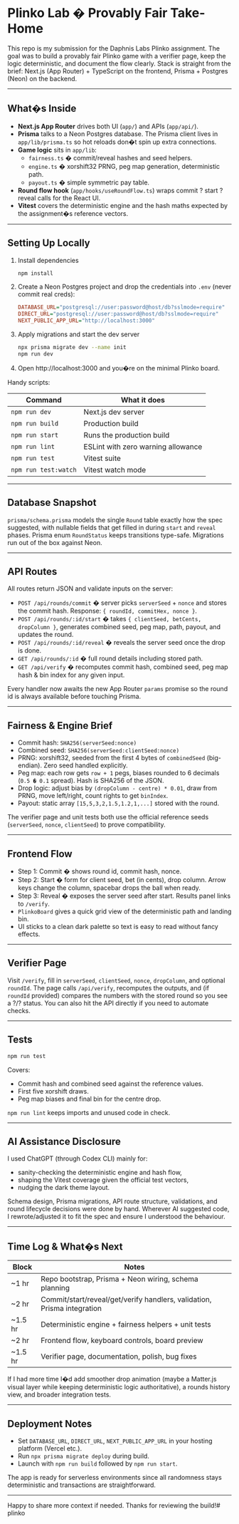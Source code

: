 # Plinko Lab � Provably Fair Take-Home

This repo is my submission for the Daphnis Labs Plinko assignment. The goal was to build a provably fair Plinko game with a verifier page, keep the logic deterministic, and document the flow clearly. Stack is straight from the brief: Next.js (App Router) + TypeScript on the frontend, Prisma + Postgres (Neon) on the backend.

---

## What�s Inside

- **Next.js App Router** drives both UI (`app/`) and APIs (`app/api/`).
- **Prisma** talks to a Neon Postgres database. The Prisma client lives in `app/lib/prisma.ts` so hot reloads don�t spin up extra connections.
- **Game logic** sits in `app/lib`:
  - `fairness.ts` � commit/reveal hashes and seed helpers.
  - `engine.ts` � xorshift32 PRNG, peg map generation, deterministic path.
  - `payout.ts` � simple symmetric pay table.
- **Round flow hook** (`app/hooks/useRoundFlow.ts`) wraps commit ? start ? reveal calls for the React UI.
- **Vitest** covers the deterministic engine and the hash maths expected by the assignment�s reference vectors.

---

## Setting Up   Locally

1. Install dependencies
   ```bash
   npm install
   ```
2. Create a Neon Postgres project and drop the credentials into `.env` (never commit real creds):
   ```ini
   DATABASE_URL="postgresql://user:password@host/db?sslmode=require"
   DIRECT_URL="postgresql://user:password@host/db?sslmode=require"
   NEXT_PUBLIC_APP_URL="http://localhost:3000"
   ```
3. Apply migrations and start the dev server
   ```bash
   npx prisma migrate dev --name init
   npm run dev
   ```
4. Open http://localhost:3000 and you�re on the minimal Plinko board.

Handy scripts:

| Command | What it does |
| ------- | ------------- |
| `npm run dev` | Next.js dev server |
| `npm run build` | Production build |
| `npm run start` | Runs the production build |
| `npm run lint` | ESLint with zero warning allowance |
| `npm run test` | Vitest suite |
| `npm run test:watch` | Vitest watch mode |

---

## Database Snapshot

`prisma/schema.prisma` models the single `Round` table exactly how the spec suggested, with nullable fields that get filled in during `start` and `reveal` phases. Prisma enum `RoundStatus` keeps transitions type-safe. Migrations run out of the box against Neon.

---

## API Routes

All routes return JSON and validate inputs on the server:

- `POST /api/rounds/commit` � server picks `serverSeed` + `nonce` and stores the commit hash. Response: `{ roundId, commitHex, nonce }`.
- `POST /api/rounds/:id/start` � takes `{ clientSeed, betCents, dropColumn }`, generates combined seed, peg map, path, payout, and updates the round.
- `POST /api/rounds/:id/reveal` � reveals the server seed once the drop is done.
- `GET /api/rounds/:id` � full round details including stored path.
- `GET /api/verify` � recomputes commit hash, combined seed, peg map hash & bin index for any given input.

Every handler now awaits the new App Router `params` promise so the round id is always available before touching Prisma.

---

## Fairness & Engine Brief

- Commit hash: `SHA256(serverSeed:nonce)`
- Combined seed: `SHA256(serverSeed:clientSeed:nonce)`
- PRNG: xorshift32, seeded from the first 4 bytes of `combinedSeed` (big-endian). Zero seed handled explicitly.
- Peg map: each row gets `row + 1` pegs, biases rounded to 6 decimals (`0.5 � 0.1` spread). Hash is SHA256 of the JSON.
- Drop logic: adjust bias by `(dropColumn - centre) * 0.01`, draw from PRNG, move left/right, count rights to get `binIndex`.
- Payout: static array `[15,5,3,2,1.5,1.2,1,...]` stored with the round.

The verifier page and unit tests both use the official reference seeds (`serverSeed`, `nonce`, `clientSeed`) to prove compatibility.

---

## Frontend Flow

- Step 1: Commit � shows round id, commit hash, nonce.
- Step 2: Start � form for client seed, bet (in cents), drop column. Arrow keys change the column, spacebar drops the ball when ready.
- Step 3: Reveal � exposes the server seed after start. Results panel links to `/verify`.
- `PlinkoBoard` gives a quick grid view of the deterministic path and landing bin.
- UI sticks to a clean dark palette so text is easy to read without fancy effects.

---

## Verifier Page

Visit `/verify`, fill in `serverSeed`, `clientSeed`, `nonce`, `dropColumn`, and optional `roundId`. The page calls `/api/verify`, recomputes the outputs, and (if `roundId` provided) compares the numbers with the stored round so you see a ?/? status. You can also hit the API directly if you need to automate checks.

---

## Tests

```bash
npm run test
```

Covers:
- Commit hash and combined seed against the reference values.
- First five xorshift draws.
- Peg map biases and final bin for the centre drop.

`npm run lint` keeps imports and unused code in check.

---

## AI Assistance Disclosure

I used ChatGPT (through Codex CLI) mainly for:
- sanity-checking the deterministic engine and hash flow,
- shaping the Vitest coverage given the official test vectors,
- nudging the dark theme layout.

Schema design, Prisma migrations, API route structure, validations, and round lifecycle decisions were done by hand. Wherever AI suggested code, I rewrote/adjusted it to fit the spec and ensure I understood the behaviour.

---

## Time Log & What�s Next

| Block | Notes |
| ----- | ----- |
| ~1 hr | Repo bootstrap, Prisma + Neon wiring, schema planning |
| ~2 hr | Commit/start/reveal/get/verify handlers, validation, Prisma integration |
| ~1.5 hr | Deterministic engine + fairness helpers + unit tests |
| ~2 hr | Frontend flow, keyboard controls, board preview |
| ~1.5 hr | Verifier page, documentation, polish, bug fixes |

If I had more time I�d add smoother drop animation (maybe a Matter.js visual layer while keeping deterministic logic authoritative), a rounds history view, and broader integration tests.

---

## Deployment Notes

- Set `DATABASE_URL`, `DIRECT_URL`, `NEXT_PUBLIC_APP_URL` in your hosting platform (Vercel etc.).
- Run `npx prisma migrate deploy` during build.
- Launch with `npm run build` followed by `npm run start`.

The app is ready for serverless environments since all randomness stays deterministic and transactions are straightforward.

---

Happy to share more context if needed. Thanks for reviewing the build!#   p l i n k o 
 
 